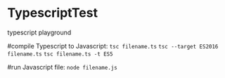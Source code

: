 # TypescriptTest
typescript playground

#compile Typescript to Javascript:
`tsc filename.ts`
`tsc --target ES2016 filename.ts`
`tsc filename.ts -t ES5`

#run Javascript file:
`node filename.js`